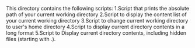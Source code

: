 This directory contains the following scripts:
1.Script that prints the absolute path of your current working directory
2.Script to display the content list of your current working directory
3.Script to change current working directory to user's home directory
4.Script to display current directory contents in a long format
5.Script to Display current directory contents, including hidden files (starting with .). 
